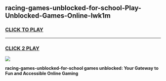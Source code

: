 
## racing-games-unblocked-for-school-Play-Unblocked-Games-Online-lwk1m
<h3>
<a href="https://premium76.site?title=racing-games-unblocked-for-school&ref=25A">CLICK TO PLAY</a></h3>
<hr>

<h3>
<a href="https://premium76.site?title=racing-games-unblocked-for-school&ref=25A">CLICK 2 PLAY</a>
  
</h3>

<a href="https://premium76.site?title=racing-games-unblocked-for-school&ref=25A"><img src="https://clearcache.store/games.png"></a>


**racing-games-unblocked-for-school games unblocked: Your Gateway to Fun and Accessible Online Gaming**
